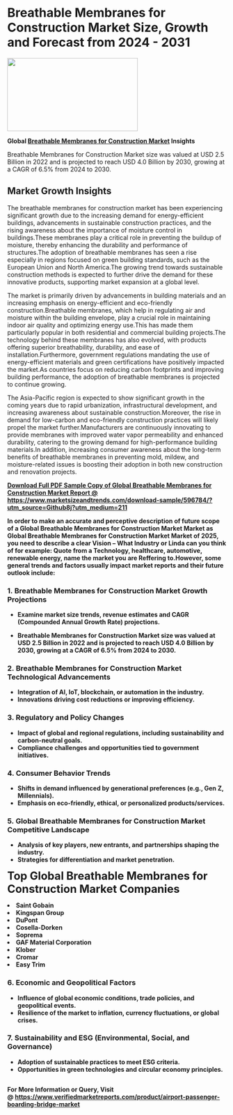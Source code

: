 <H1>Breathable Membranes for Construction Market Size, Growth and Forecast from 2024 - 2031</H1><img class="aligncenter size-medium wp-image-584254" src="https://thirdeyenews.in/wp-content/uploads/2024/09/Global-Market-Research-300x168.jpeg" alt="" width="300" height="168" /><p><strong>Global&nbsp;<a href="https://www.marketsizeandtrends.com/download-sample/596784/?utm_source=Github8j?utm_medium=211">Breathable Membranes for Construction Market</a> Insights</strong></p><p>Breathable Membranes for Construction Market size was valued at USD 2.5 Billion in 2022 and is projected to reach USD 4.0 Billion by 2030, growing at a CAGR of 6.5% from 2024 to 2030.</p><p><h2>Market Growth Insights</h2> <p>The breathable membranes for construction market has been experiencing significant growth due to the increasing demand for energy-efficient buildings, advancements in sustainable construction practices, and the rising awareness about the importance of moisture control in buildings.These membranes play a critical role in preventing the buildup of moisture, thereby enhancing the durability and performance of structures.The adoption of breathable membranes has seen a rise especially in regions focused on green building standards, such as the European Union and North America.The growing trend towards sustainable construction methods is expected to further drive the demand for these innovative products, supporting market expansion at a global level.</p> <p><strong><a href="#"></a></strong></p> <p>The market is primarily driven by advancements in building materials and an increasing emphasis on energy-efficient and eco-friendly construction.Breathable membranes, which help in regulating air and moisture within the building envelope, play a crucial role in maintaining indoor air quality and optimizing energy use.This has made them particularly popular in both residential and commercial building projects.The technology behind these membranes has also evolved, with products offering superior breathability, durability, and ease of installation.Furthermore, government regulations mandating the use of energy-efficient materials and green certifications have positively impacted the market.As countries focus on reducing carbon footprints and improving building performance, the adoption of breathable membranes is projected to continue growing.<p>The Asia-Pacific region is expected to show significant growth in the coming years due to rapid urbanization, infrastructural development, and increasing awareness about sustainable construction.Moreover, the rise in demand for low-carbon and eco-friendly construction practices will likely propel the market further.Manufacturers are continuously innovating to provide membranes with improved water vapor permeability and enhanced durability, catering to the growing demand for high-performance building materials.In addition, increasing consumer awareness about the long-term benefits of breathable membranes in preventing mold, mildew, and moisture-related issues is boosting their adoption in both new construction and renovation projects.</p> <p><strong><a href="#"></p><p><span class=""><strong>Download Full PDF Sample Copy of Global Breathable Membranes for Construction Market Report</strong> @ <a href="https://www.marketsizeandtrends.com/download-sample/596784/?utm_source=Github8j?utm_medium=211" target="_blank">https://www.marketsizeandtrends.com/download-sample/596784/?utm_source=Github8j?utm_medium=211</a></span></p><p>In order to make an accurate and perceptive description of future scope of a Global&nbsp;Breathable Membranes for Construction Market Market as Global&nbsp;Breathable Membranes for Construction Market Market of 2025, you need to describe a clear Vision &ndash; What Industry or Linda can you think of for example: Quote from a Technology, healthcare, automotive, renewable energy, name the market you are Reffering to.However, some general trends and factors usually impact market reports and their future outlook include:</p><h3>1.&nbsp;<strong>Breathable Membranes for Construction Market Growth Projections</strong></h3><ul><li>Examine market size trends, revenue estimates and CAGR (Compounded Annual Growth Rate) projections.</li><li><p>Breathable Membranes for Construction Market size was valued at USD 2.5 Billion in 2022 and is projected to reach USD 4.0 Billion by 2030, growing at a CAGR of 6.5% from 2024 to 2030.</p></li></ul><h3>2.&nbsp;<strong>Breathable Membranes for Construction Market Technological Advancements</strong></h3><ul><li>Integration of AI, IoT, blockchain, or automation in the industry.</li><li>Innovations driving cost reductions or improving efficiency.</li></ul><h3>3.&nbsp;<strong>Regulatory and Policy Changes</strong></h3><ul><li>Impact of global and regional regulations, including sustainability and carbon-neutral goals.</li><li>Compliance challenges and opportunities tied to government initiatives.</li></ul><h3>4.&nbsp;<strong>Consumer Behavior Trends</strong></h3><ul><li>Shifts in demand influenced by generational preferences (e.g., Gen Z, Millennials).</li><li>Emphasis on eco-friendly, ethical, or personalized products/services.</li></ul><h3>5.&nbsp;<strong>Global Breathable Membranes for Construction Market Competitive Landscape</strong></h3><ul><li>Analysis of key players, new entrants, and partnerships shaping the industry.</li><li>Strategies for differentiation and market penetration.</li></ul><p data-pm-slice="1 1 []"><span style="color: inherit; font-family: inherit; font-size: 25px;">Top Global Breathable Membranes for Construction Market Companies</span></p><div class="" data-test-id=""><p><li>Saint Gobain</li><li> Kingspan Group</li><li> DuPont</li><li> Cosella-Dorken</li><li> Soprema</li><li> GAF Material Corporation</li><li> Klober</li><li> Cromar</li><li> Easy Trim</li></p></div><h3>6.&nbsp;<strong>Economic and Geopolitical Factors</strong></h3><ul><li>Influence of global economic conditions, trade policies, and geopolitical events.</li><li>Resilience of the market to inflation, currency fluctuations, or global crises.</li></ul><h3>7.&nbsp;<strong>Sustainability and ESG (Environmental, Social, and Governance)</strong></h3><ul><li>Adoption of sustainable practices to meet ESG criteria.</li><li>Opportunities in green technologies and circular economy principles.</li></ul><h2><strong style="font-size: 14px;">For More Information or Query, Visit @&nbsp;</strong><a style="background-color: #ffffff; font-size: 14px;" href="https://www.marketsizeandtrends.com/report/breathable-membranes-for-construction-market/" target="_blank">https://www.verifiedmarketreports.com/product/airport-passenger-boarding-bridge-market</a></h2>